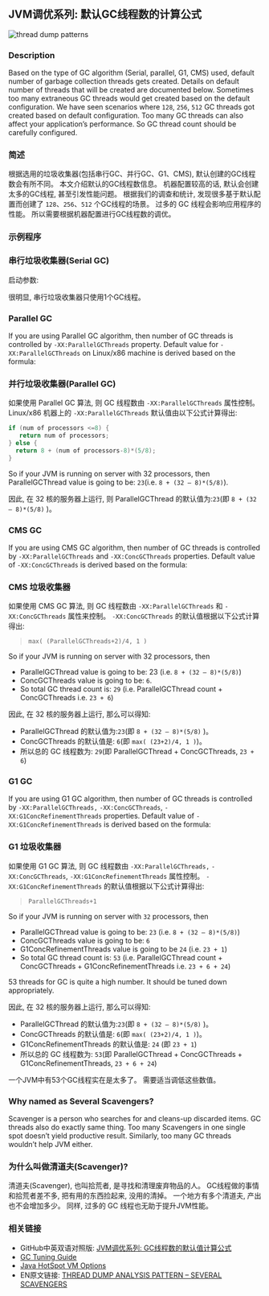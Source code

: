 ## JVM调优系列: 默认GC线程数的计算公式

![thread dump patterns](https://i0.wp.com/blog.fastthread.io/wp-content/uploads/2015/09/too-many-cleaners.jpg?fit=640%2C359&ssl=1)

### Description

Based on the type of GC algorithm (Serial, parallel, G1, CMS) used, default number of garbage collection threads gets created. Details on default number of threads that will be created are documented below. Sometimes too many extraneous GC threads would get created based on the default configuration. We have seen scenarios where `128`, `256`, `512`  GC threads got created based on default configuration. Too many GC threads can also affect your application’s performance. So GC thread count should be carefully configured.

### 简述

根据选用的垃圾收集器(包括串行GC、并行GC、G1、CMS), 默认创建的GC线程数会有所不同。
本文介绍默认的GC线程数信息。
机器配置较高的话, 默认会创建太多的GC线程, 甚至引发性能问题。
根据我们的调查和统计, 发现很多基于默认配置而创建了 `128`、`256`、`512` 个GC线程的场景。
过多的 GC 线程会影响应用程序的性能。
所以需要根据机器配置进行GC线程数的调优。

### 示例程序


### 串行垃圾收集器(Serial GC)

启动参数:

很明显, 串行垃圾收集器只使用1个GC线程。


### Parallel GC

If you are using Parallel GC algorithm, then number of GC threads is controlled by `-XX:ParallelGCThreads` property. Default value for `-XX:ParallelGCThreads` on Linux/x86 machine is derived based on the formula:

### 并行垃圾收集器(Parallel GC)

如果使用 Parallel GC 算法, 则 GC 线程数由 `-XX:ParallelGCThreads` 属性控制。
Linux/x86 机器上的 `-XX:ParallelGCThreads` 默认值由以下公式计算得出:

```c
if (num of processors <=8) {
   return num of processors;
} else {
  return 8 + (num of processors-8)*(5/8);
}
```

So if your JVM is running on server with 32 processors, then ParallelGCThread value is going to be: `23`(i.e. `8 + (32 – 8)*(5/8)`).

因此, 在 32 核的服务器上运行, 则 ParallelGCThread 的默认值为:`23`(即 `8 + (32 – 8)*(5/8)` )。


### CMS GC

If you are using CMS GC algorithm, then number of GC threads is controlled by `-XX:ParallelGCThreads` and `-XX:ConcGCThreads` properties. Default value of `-XX:ConcGCThreads` is derived based on the formula:

### CMS 垃圾收集器

如果使用 CMS GC 算法, 则 GC 线程数由 `-XX:ParallelGCThreads` 和 `-XX:ConcGCThreads` 属性来控制。
`-XX:ConcGCThreads` 的默认值根据以下公式计算得出:

> `max( (ParallelGCThreads+2)/4, 1 )`

So if your JVM is running on server with 32 processors, then

- ParallelGCThread value is going to be: 23 (i.e. `8 + (32 – 8)*(5/8)`)
- ConcGCThreads value is going to be: `6`.
- So total GC thread count is: `29` (i.e. ParallelGCThread  count + ConcGCThreads  i.e. `23 + 6`)

因此, 在 32 核的服务器上运行, 那么可以得知:

- ParallelGCThread 的默认值为:`23`(即 `8 + (32 – 8)*(5/8)` )。
- ConcGCThreads 的默认值是: `6`(即 `max( (23+2)/4, 1 )`)。
- 所以总的 GC 线程数为: `29`(即 ParallelGCThread + ConcGCThreads, `23 + 6`)

### G1 GC

If you are using G1 GC algorithm, then number of GC threads is controlled by `-XX:ParallelGCThreads,` `-XX:ConcGCThreads`, `-XX:G1ConcRefinementThreads` properties. Default value of `-XX:G1ConcRefinementThreads` is derived based on the formula:

### G1 垃圾收集器

如果使用 G1 GC 算法, 则 GC 线程数由 `-XX:ParallelGCThreads,` `-XX:ConcGCThreads`, `-XX:G1ConcRefinementThreads` 属性控制。
`-XX:G1ConcRefinementThreads` 的默认值根据以下公式计算得出:

> `ParallelGCThreads+1`

So if your JVM is running on server with `32` processors, then

- ParallelGCThread value is going to be: `23` (i.e. `8 + (32 – 8)*(5/8)`)
- ConcGCThreads value is going to be: `6`
- G1ConcRefinementThreads value is going to be `24` (i.e. `23 + 1`)
- So total GC thread count is: `53` (i.e. ParallelGCThread  count + ConcGCThreads + G1ConcRefinementThreads i.e. `23 + 6 + 24`)

53 threads for GC is quite a high number. It should be tuned down appropriately.

因此, 在 32 核的服务器上运行, 那么可以得知:

- ParallelGCThread 的默认值为:`23`(即 `8 + (32 – 8)*(5/8)` )。
- ConcGCThreads 的默认值是: `6`(即 `max( (23+2)/4, 1 )`)。
- G1ConcRefinementThreads 的默认值是: `24` (即 `23 + 1`)
- 所以总的 GC 线程数为: `53`(即 ParallelGCThread + ConcGCThreads + G1ConcRefinementThreads, `23 + 6 + 24`)

一个JVM中有53个GC线程实在是太多了。 需要适当调低这些数值。

### Why named as Several Scavengers?

Scavenger is a person who searches for and cleans-up discarded items. GC threads also do exactly same thing. Too many Scavengers in one single spot doesn’t yield productive result. Similarly, too many GC threads wouldn’t help JVM either.

### 为什么叫做清道夫(Scavenger)?

清道夫(Scavenger), 也叫拾荒者, 是寻找和清理废弃物品的人。
GC线程做的事情和拾荒者差不多, 把有用的东西捡起来, 没用的清掉。
一个地方有多个清道夫, 产出也不会增加多少。
同样, 过多的 GC 线程也无助于提升JVM性能。


### 相关链接

- GitHub中英双语对照版: [JVM调优系列: GC线程数的默认值计算公式](https://github.com/cncounter/translation/blob/master/tiemao_2022/03_gc_thread_count/README.md)
- [GC Tuning Guide](https://docs.oracle.com/javase/8/docs/technotes/guides/vm/gctuning/)
- [Java HotSpot VM Options](https://www.oracle.com/java/technologies/javase/vmoptions-jsp.html)
- EN原文链接: [THREAD DUMP ANALYSIS PATTERN – SEVERAL SCAVENGERS](https://blog.fastthread.io/2015/09/02/thread-dump-analysis-pattern-several-scavengers/)
